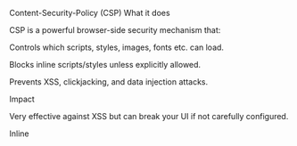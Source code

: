 Content-Security-Policy (CSP)
What it does

CSP is a powerful browser-side security mechanism that:

Controls which scripts, styles, images, fonts etc. can load.

Blocks inline scripts/styles unless explicitly allowed.

Prevents XSS, clickjacking, and data injection attacks.

Impact

Very effective against XSS but can break your UI if not carefully configured.

Inline <script> or <style> tags or external resources from unlisted domains will be blocked.

You need to list all allowed sources (self, CDNs, etc.) in the policy.




HTTP Strict-Transport-Security (HSTS)
What it does

Tells browsers: always use HTTPS for this domain.

Prevents SSL stripping attacks.

Can include subdomains and preload the rule in browsers.

Impact

Once the browser caches it, users cannot access the site via HTTP anymore — only HTTPS.

If you misconfigure your HTTPS certificate and HSTS is set, users can’t “bypass” warnings easily.




X-Content-Type-Options
What it does

Prevents browsers from MIME-sniffing content types.

Reduces risk of some XSS attacks via content type confusion.

Impact

Very low risk — usually safe to enable.

Prevents browsers from interpreting non-JS files as JS, for example.



| Feature / Header / Concept | Purpose / What It Does | When It’s Critical | Side Effects if Misconfigured |
|----------------------------|------------------------|-------------------|------------------------------|
| **CSRF Protection** (Form Login) | Protects against cross-site request forgery when using cookies or sessions. | When using cookie-based sessions or form login. | Adds hidden tokens to forms / AJAX calls; requests without token are rejected. |
| **CSRF Protection** (Basic Auth) | Not usually needed, because credentials in Authorization header are not auto-sent cross-site. | Mostly unnecessary for APIs with Basic Auth. | None. |
| **CSRF Protection** (Token Auth) | Not usually needed if tokens are sent in Authorization headers. | Needed only if token is stored in cookies. | None unless stored improperly. |
| **Content-Security-Policy (CSP)** | Limits which scripts/styles/images can load; mitigates XSS and data injection. | Any web app serving HTML. | May block inline scripts or external resources until whitelisted. |
| **HTTP Strict-Transport-Security (HSTS)** | Forces browsers to always use HTTPS, preventing SSL stripping. | Public-facing apps with HTTPS configured. | Locks users to HTTPS; misconfig + expired cert can block access. |
| **X-Content-Type-Options (nosniff)** | Stops MIME type guessing by browsers; prevents executing malicious files as JS. | Any app serving files. | Virtually none; safe to enable. |
| **XSS Protection (general)** | Escape/encode user data, validate input, CSP headers. | Any dynamic content. | None; just prevents injection. |
| **MIME Sniffing (general)** | Browser feature that guesses MIME type of files. | Can be dangerous if not disabled. | Disabled with `nosniff`. |
